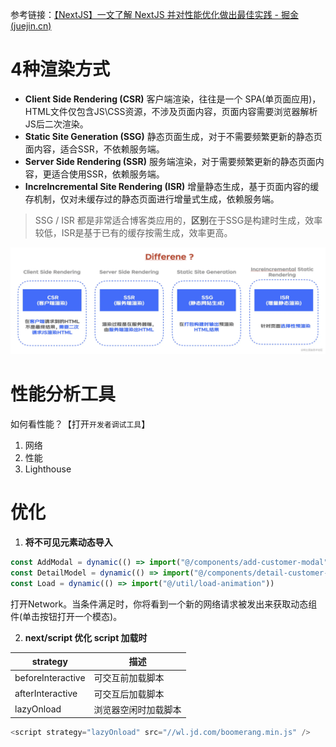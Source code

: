 参考链接：[【NextJS】一文了解 NextJS 并对性能优化做出最佳实践 - 掘金 (juejin.cn)](https://juejin.cn/post/7154205903388934180#comment)

# 4种渲染方式

- **Client Side Rendering (CSR)**
  客户端渲染，往往是一个 SPA(单页面应用)，HTML文件仅包含JS\CSS资源，不涉及页面内容，页面内容需要浏览器解析JS后二次渲染。
- **Static Site Generation (SSG)**
  静态页面生成，对于不需要频繁更新的静态页面内容，适合SSR，不依赖服务端。
- **Server Side Rendering (SSR)**
  服务端渲染，对于需要频繁更新的静态页面内容，更适合使用SSR，依赖服务端。
- **IncreIncremental Site Rendering (ISR)**
  增量静态生成，基于页面内容的缓存机制，仅对未缓存过的静态页面进行增量式生成，依赖服务端。

> SSG / ISR 都是非常适合博客类应用的，**区别**在于SSG是构建时生成，效率较低，ISR是基于已有的缓存按需生成，效率更高。

![image.png](assets/2abf157ef8fd4b60b26dc45d24273dbbtplv-k3u1fbpfcp-zoom-in-crop-mark4536000.webp)

# 性能分析工具

如何看性能？【打开`开发者调试工具`】

1. 网络
2. 性能
3. Lighthouse

# 优化

1. **将不可见元素动态导入**

```typescript
const AddModal = dynamic(() => import("@/components/add-customer-modal"))
const DetailModel = dynamic(() => import("@/components/detail-customer-modal"))
const Load = dynamic(() => import("@/util/load-animation"))
```

打开Network。当条件满足时，你将看到一个新的网络请求被发出来获取动态组件(单击按钮打开一个模态)。

2. **next/script 优化 script 加载时**

| strategy          | 描述                 |
| ----------------- | -------------------- |
| beforeInteractive | 可交互前加载脚本     |
| afterInteractive  | 可交互后加载脚本     |
| lazyOnload        | 浏览器空闲时加载脚本 |

```typescript
<script strategy="lazyOnload" src="//wl.jd.com/boomerang.min.js" />
```



